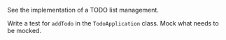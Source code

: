 See the implementation of a TODO list management.

Write a test for `addTodo` in the `TodoApplication` class. Mock what needs to be mocked.